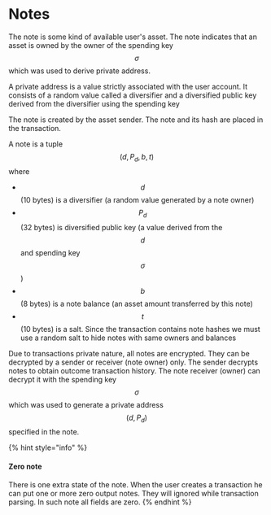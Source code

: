 # Notes

The note is some kind of available user's asset. The note indicates that an asset is owned by the owner of the spending key $$\sigma$$which was used to derive private address.

A private address is a value strictly associated with the user account. It consists of a random value called a diversifier and a diversified public key derived from the diversifier using the spending key

The note is created by the asset sender. The note and its hash are placed in the transaction.

A note is a tuple $$(d, P_d, b, t)$$where

* $$d$$ (10 bytes) is a diversifier (a random value generated by a note owner)
* $$P_d$$ (32 bytes) is diversified public key (a value derived from the $$d$$ and spending key $$\sigma$$)
* $$b$$(8 bytes) is a note balance (an asset amount transferred by this note)
* $$t$$(10 bytes) is a salt. Since the transaction contains note hashes we must use a random salt to hide notes with same owners and balances

Due to transactions private nature, all notes are encrypted. They can be decrypted by a sender or receiver (note owner) only. The sender decrypts notes to obtain outcome transaction history. The note receiver (owner) can decrypt it with the spending key $$\sigma$$ which was used to generate a private address $$(d, P_d)$$specified in the note.

{% hint style="info" %}
#### Zero note

There is one extra state of the note. When the user creates a transaction he can put one or more zero output notes. They will ignored while transaction parsing. In such note all fields are zero.
{% endhint %}

